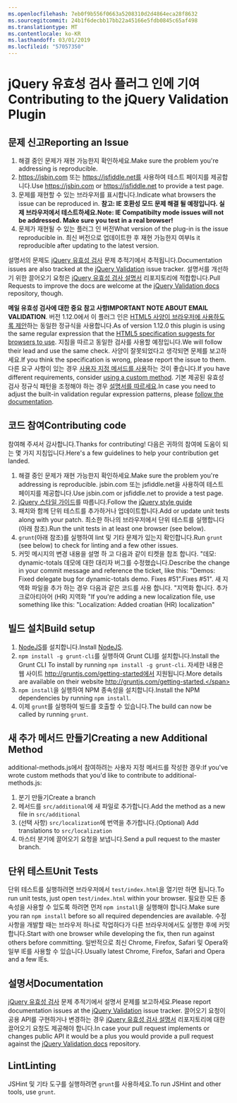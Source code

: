 ```yaml
---
ms.openlocfilehash: 7eb0f9b556f0663a5208310d2d4864eca28f8632
ms.sourcegitcommit: 24b1f6decbb17bb22a45166e5fdb0845c65af498
ms.translationtype: MT
ms.contentlocale: ko-KR
ms.lasthandoff: 03/01/2019
ms.locfileid: "57057350"
---
```

# <a name="contributing-to-the-jquery-validation-plugin"></a><span data-ttu-id="b5888-101">jQuery 유효성 검사 플러그 인에 기여</span><span class="sxs-lookup"><span data-stu-id="b5888-101">Contributing to the jQuery Validation Plugin</span></span>

## <a name="reporting-an-issue"></a><span data-ttu-id="b5888-102">문제 신고</span><span class="sxs-lookup"><span data-stu-id="b5888-102">Reporting an Issue</span></span>

1. <span data-ttu-id="b5888-103">해결 중인 문제가 재현 가능한지 확인하세요.</span><span class="sxs-lookup"><span data-stu-id="b5888-103">Make sure the problem you're addressing is reproducible.</span></span>
2. <span data-ttu-id="b5888-104">https://jsbin.com 또는 https://jsfiddle.net를 사용하여 테스트 페이지를 제공합니다.</span><span class="sxs-lookup"><span data-stu-id="b5888-104">Use https://jsbin.com or https://jsfiddle.net to provide a test page.</span></span>
3. <span data-ttu-id="b5888-105">문제를 재현할 수 있는 브라우저를 표시합니다.</span><span class="sxs-lookup"><span data-stu-id="b5888-105">Indicate what browsers the issue can be reproduced in.</span></span> <span data-ttu-id="b5888-106">**참고: IE 호환성 모드 문제 해결 될 예정입니다. 실제 브라우저에서 테스트하세요.**</span><span class="sxs-lookup"><span data-stu-id="b5888-106">**Note: IE Compatibilty mode issues will not be addressed. Make sure you test in a real browser!**</span></span>
4. <span data-ttu-id="b5888-107">문제가 재현될 수 있는 플러그 인 버전</span><span class="sxs-lookup"><span data-stu-id="b5888-107">What version of the plug-in is the issue reproducible in.</span></span> <span data-ttu-id="b5888-108">최신 버전으로 업데이트한 후 재현 가능한지 여부</span><span class="sxs-lookup"><span data-stu-id="b5888-108">Is it reproducible after updating to the latest version.</span></span>

<span data-ttu-id="b5888-109">설명서의 문제도 [jQuery 유효성 검사](https://github.com/jquery-validation/jquery-validation/issues) 문제 추적기에서 추적됩니다.</span><span class="sxs-lookup"><span data-stu-id="b5888-109">Documentation issues are also tracked at the [jQuery Validation](https://github.com/jquery-validation/jquery-validation/issues) issue tracker.</span></span>
<span data-ttu-id="b5888-110">설명서를 개선하기 위한 끌어오기 요청은 [jQuery 유효성 검사 설명서](https://github.com/jquery-validation/validation-content) 리포지토리에 적합합니다.</span><span class="sxs-lookup"><span data-stu-id="b5888-110">Pull Requests to improve the docs are welcome at the [jQuery Validation docs](https://github.com/jquery-validation/validation-content) repository, though.</span></span>

<span data-ttu-id="b5888-111">**메일 유효성 검사에 대한 중요 참고 사항**</span><span class="sxs-lookup"><span data-stu-id="b5888-111">**IMPORTANT NOTE ABOUT EMAIL VALIDATION**.</span></span> <span data-ttu-id="b5888-112">버전 1.12.0에서 이 플러그 인은 [HTML5 사양이 브라우저에 사용하도록 제안](https://html.spec.whatwg.org/multipage/forms.html#valid-e-mail-address)하는 동일한 정규식을 사용합니다.</span><span class="sxs-lookup"><span data-stu-id="b5888-112">As of version 1.12.0 this plugin is using the same regular expression that the [HTML5 specification suggests for browsers to use](https://html.spec.whatwg.org/multipage/forms.html#valid-e-mail-address).</span></span> <span data-ttu-id="b5888-113">지침을 따르고 동일한 검사를 사용할 예정입니다.</span><span class="sxs-lookup"><span data-stu-id="b5888-113">We will follow their lead and use the same check.</span></span> <span data-ttu-id="b5888-114">사양이 잘못되었다고 생각되면 문제를 보고하세요.</span><span class="sxs-lookup"><span data-stu-id="b5888-114">If you think the specification is wrong, please report the issue to them.</span></span> <span data-ttu-id="b5888-115">다른 요구 사항이 있는 경우 [사용자 지정 메서드를 사용](http://jqueryvalidation.org/jQuery.validator.addMethod/)하는 것이 좋습니다.</span><span class="sxs-lookup"><span data-stu-id="b5888-115">If you have different requirements, consider [using a custom method](http://jqueryvalidation.org/jQuery.validator.addMethod/).</span></span>
<span data-ttu-id="b5888-116">기본 제공된 유효성 검사 정규식 패턴을 조정해야 하는 경우 [설명서를 따르세요](http://jqueryvalidation.org/jQuery.validator.methods/).</span><span class="sxs-lookup"><span data-stu-id="b5888-116">In case you need to adjust the built-in validation regular expression patterns, please [follow the documentation](http://jqueryvalidation.org/jQuery.validator.methods/).</span></span>

## <a name="contributing-code"></a><span data-ttu-id="b5888-117">코드 참여</span><span class="sxs-lookup"><span data-stu-id="b5888-117">Contributing code</span></span>

<span data-ttu-id="b5888-118">참여해 주셔서 감사합니다.</span><span class="sxs-lookup"><span data-stu-id="b5888-118">Thanks for contributing!</span></span> <span data-ttu-id="b5888-119">다음은 귀하의 참여에 도움이 되는 몇 가지 지침입니다.</span><span class="sxs-lookup"><span data-stu-id="b5888-119">Here's a few guidelines to help your contribution get landed.</span></span>

1. <span data-ttu-id="b5888-120">해결 중인 문제가 재현 가능한지 확인하세요.</span><span class="sxs-lookup"><span data-stu-id="b5888-120">Make sure the problem you're addressing is reproducible.</span></span> <span data-ttu-id="b5888-121">jsbin.com 또는 jsfiddle.net을 사용하여 테스트 페이지를 제공합니다.</span><span class="sxs-lookup"><span data-stu-id="b5888-121">Use jsbin.com or jsfiddle.net to provide a test page.</span></span>
2. <span data-ttu-id="b5888-122">[jQuery 스타일 가이드](http://contribute.jquery.com/style-guides/js)를 따릅니다.</span><span class="sxs-lookup"><span data-stu-id="b5888-122">Follow the [jQuery style guide](http://contribute.jquery.com/style-guides/js)</span></span>
3. <span data-ttu-id="b5888-123">패치와 함께 단위 테스트를 추가하거나 업데이트합니다.</span><span class="sxs-lookup"><span data-stu-id="b5888-123">Add or update unit tests along with your patch.</span></span> <span data-ttu-id="b5888-124">최소한 하나의 브라우저에서 단위 테스트를 실행합니다(아래 참조).</span><span class="sxs-lookup"><span data-stu-id="b5888-124">Run the unit tests in at least one browser (see below).</span></span>
4. <span data-ttu-id="b5888-125">`grunt`(아래 참조)를 실행하여 lint 및 기타 문제가 있는지 확인합니다.</span><span class="sxs-lookup"><span data-stu-id="b5888-125">Run `grunt` (see below) to check for linting and a few other issues.</span></span>
5. <span data-ttu-id="b5888-126">커밋 메시지의 변경 내용을 설명 하 고 다음과 같이 티켓을 참조 합니다. "데모: dynamic-totals 데모에 대한 대리자 버그를 수정했습니다.</span><span class="sxs-lookup"><span data-stu-id="b5888-126">Describe the change in your commit message and reference the ticket, like this: "Demos: Fixed delegate bug for dynamic-totals demo.</span></span> <span data-ttu-id="b5888-127">Fixes #51”.</span><span class="sxs-lookup"><span data-stu-id="b5888-127">Fixes #51".</span></span> <span data-ttu-id="b5888-128">새 지역화 파일을 추가 하는 경우 다음과 같은 코드를 사용 합니다. "지역화 합니다. 추가 크로아티아어 (HR) 지역화 "</span><span class="sxs-lookup"><span data-stu-id="b5888-128">If you're adding a new localization file, use something like this: "Localization: Added croatian (HR) localization"</span></span>

## <a name="build-setup"></a><span data-ttu-id="b5888-129">빌드 설치</span><span class="sxs-lookup"><span data-stu-id="b5888-129">Build setup</span></span>

1. <span data-ttu-id="b5888-130">[NodeJS](http://nodejs.org)를 설치합니다.</span><span class="sxs-lookup"><span data-stu-id="b5888-130">Install [NodeJS](http://nodejs.org).</span></span>
2. <span data-ttu-id="b5888-131">`npm install -g grunt-cli`를 실행하여 Grunt CLI를 설치합니다.</span><span class="sxs-lookup"><span data-stu-id="b5888-131">Install the Grunt CLI To install by running `npm install -g grunt-cli`.</span></span> <span data-ttu-id="b5888-132">자세한 내용은 웹 사이트 http://gruntjs.com/getting-started에서 지원됩니다.</span><span class="sxs-lookup"><span data-stu-id="b5888-132">More details are available on their website http://gruntjs.com/getting-started.</span></span>
3. <span data-ttu-id="b5888-133">`npm install`을 실행하여 NPM 종속성을 설치합니다.</span><span class="sxs-lookup"><span data-stu-id="b5888-133">Install the NPM dependencies by running `npm install`.</span></span>
4. <span data-ttu-id="b5888-134">이제 `grunt`를 실행하여 빌드를 호출할 수 있습니다.</span><span class="sxs-lookup"><span data-stu-id="b5888-134">The build can now be called by running `grunt`.</span></span>

## <a name="creating-a-new-additional-method"></a><span data-ttu-id="b5888-135">새 추가 메서드 만들기</span><span class="sxs-lookup"><span data-stu-id="b5888-135">Creating a new Additional Method</span></span>

<span data-ttu-id="b5888-136">additional-methods.js에서 참여하려는 사용자 지정 메서드를 작성한 경우:</span><span class="sxs-lookup"><span data-stu-id="b5888-136">If you've wrote custom methods that you'd like to contribute to additional-methods.js:</span></span>

1. <span data-ttu-id="b5888-137">분기 만들기</span><span class="sxs-lookup"><span data-stu-id="b5888-137">Create a branch</span></span>
2. <span data-ttu-id="b5888-138">메서드를 `src/additional`에 새 파일로 추가합니다.</span><span class="sxs-lookup"><span data-stu-id="b5888-138">Add the method as a new file in `src/additional`</span></span>
3. <span data-ttu-id="b5888-139">(선택 사항) `src/localization`에 번역을 추가합니다.</span><span class="sxs-lookup"><span data-stu-id="b5888-139">(Optional) Add translations to `src/localization`</span></span>
4. <span data-ttu-id="b5888-140">마스터 분기에 끌어오기 요청을 보냅니다.</span><span class="sxs-lookup"><span data-stu-id="b5888-140">Send a pull request to the master branch.</span></span>

## <a name="unit-tests"></a><span data-ttu-id="b5888-141">단위 테스트</span><span class="sxs-lookup"><span data-stu-id="b5888-141">Unit Tests</span></span>

<span data-ttu-id="b5888-142">단위 테스트를 실행하려면 브라우저에서 `test/index.html`을 열기만 하면 됩니다.</span><span class="sxs-lookup"><span data-stu-id="b5888-142">To run unit tests, just open `test/index.html` within your browser.</span></span> <span data-ttu-id="b5888-143">필요한 모든 종속성을 사용할 수 있도록 하려면 먼저 `npm install`을 실행해야 합니다.</span><span class="sxs-lookup"><span data-stu-id="b5888-143">Make sure you ran `npm install` before so all required dependencies are available.</span></span>
<span data-ttu-id="b5888-144">수정 사항을 개발할 때는 브라우저 하나로 작업하다가 다른 브라우저에서도 실행한 후에 커밋합니다.</span><span class="sxs-lookup"><span data-stu-id="b5888-144">Start with one browser while developing the fix, then run against others before committing.</span></span> <span data-ttu-id="b5888-145">일반적으로 최신 Chrome, Firefox, Safari 및 Opera와 일부 IE를 사용할 수 있습니다.</span><span class="sxs-lookup"><span data-stu-id="b5888-145">Usually latest Chrome, Firefox, Safari and Opera and a few IEs.</span></span>

## <a name="documentation"></a><span data-ttu-id="b5888-146">설명서</span><span class="sxs-lookup"><span data-stu-id="b5888-146">Documentation</span></span>

<span data-ttu-id="b5888-147">[jQuery 유효성 검사](https://github.com/jquery-validation/jquery-validation/issues) 문제 추적기에서 설명서 문제를 보고하세요.</span><span class="sxs-lookup"><span data-stu-id="b5888-147">Please report documentation issues at the [jQuery Validation](https://github.com/jquery-validation/jquery-validation/issues) issue tracker.</span></span>
<span data-ttu-id="b5888-148">끌어오기 요청이 공용 API를 구현하거나 변경하는 경우 [jQuery 유효성 검사 설명서](https://github.com/jquery-validation/validation-content) 리포지토리에 대한 끌어오기 요청도 제공해야 합니다.</span><span class="sxs-lookup"><span data-stu-id="b5888-148">In case your pull request implements or changes public API it would be a plus you would provide a pull request against the [jQuery Validation docs](https://github.com/jquery-validation/validation-content) repository.</span></span>

## <a name="linting"></a><span data-ttu-id="b5888-149">Lint</span><span class="sxs-lookup"><span data-stu-id="b5888-149">Linting</span></span>

<span data-ttu-id="b5888-150">JSHint 및 기타 도구를 실행하려면 `grunt`를 사용하세요.</span><span class="sxs-lookup"><span data-stu-id="b5888-150">To run JSHint and other tools, use `grunt`.</span></span>
